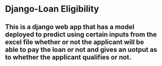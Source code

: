 # Django-Loan Eligibility
## This is a django web app that has a model deployed to predict using certain inputs from the excel file whether or not the applicant will be able to pay the loan or not and gives an uotput as to whether the applicant qualifies or not.
